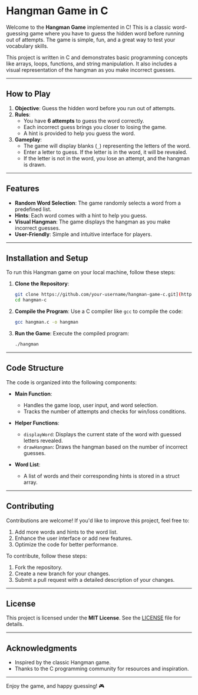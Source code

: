 # Hangman Game in C

Welcome to the **Hangman Game** implemented in C! This is a classic word-guessing game where you have to guess the hidden word before running out of attempts. The game is simple, fun, and a great way to test your vocabulary skills. 

This project is written in C and demonstrates basic programming concepts like arrays, loops, functions, and string manipulation. It also includes a visual representation of the hangman as you make incorrect guesses.

---

## How to Play

1. **Objective**: Guess the hidden word before you run out of attempts.
2. **Rules**:
   - You have **6 attempts** to guess the word correctly.
   - Each incorrect guess brings you closer to losing the game.
   - A hint is provided to help you guess the word.
3. **Gameplay**:
   - The game will display blanks (`_`) representing the letters of the word.
   - Enter a letter to guess. If the letter is in the word, it will be revealed.
   - If the letter is not in the word, you lose an attempt, and the hangman is drawn.

---

## Features

- **Random Word Selection**: The game randomly selects a word from a predefined list.
- **Hints**: Each word comes with a hint to help you guess.
- **Visual Hangman**: The game displays the hangman as you make incorrect guesses.
- **User-Friendly**: Simple and intuitive interface for players.

---

## Installation and Setup

To run this Hangman game on your local machine, follow these steps:

1. **Clone the Repository**:
   ```bash
   git clone https://github.com/your-username/hangman-game-c.git](https://github.com/pratik-chau/Hangman.git
   cd hangman-c
   ```

2. **Compile the Program**:
   Use a C compiler like `gcc` to compile the code:
   ```bash
   gcc hangman.c -o hangman
   ```

3. **Run the Game**:
   Execute the compiled program:
   ```bash
   ./hangman
   ```

---

## Code Structure

The code is organized into the following components:

- **Main Function**:
  - Handles the game loop, user input, and word selection.
  - Tracks the number of attempts and checks for win/loss conditions.

- **Helper Functions**:
  - `displayWord`: Displays the current state of the word with guessed letters revealed.
  - `drawHangman`: Draws the hangman based on the number of incorrect guesses.

- **Word List**:
  - A list of words and their corresponding hints is stored in a struct array.

---
## Contributing

Contributions are welcome! If you'd like to improve this project, feel free to:

1. Add more words and hints to the word list.
2. Enhance the user interface or add new features.
3. Optimize the code for better performance.

To contribute, follow these steps:

1. Fork the repository.
2. Create a new branch for your changes.
3. Submit a pull request with a detailed description of your changes.

---

## License

This project is licensed under the **MIT License**. See the [LICENSE](LICENSE) file for details.

---

## Acknowledgments

- Inspired by the classic Hangman game.
- Thanks to the C programming community for resources and inspiration.

---

Enjoy the game, and happy guessing! 🎮
